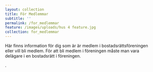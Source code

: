```yaml
---
layout: collection
title: För Medlemmar
subtitle: ''
permalink: /for_medlemmar
feature: /images/uploads/hus 4 feature.jpg
collection: for_medlemmar
---
```

Här finns information för dig som är är medlem i bostadsrättsföreningen eller vill bli medlem. För att bli medlem i föreningen måste man vara delägare i en bostadsrätt i föreningen.

.
